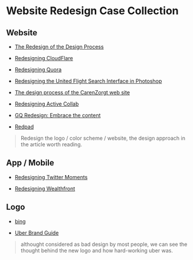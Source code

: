 # Website Redesign Case Collection

## Website

- [The Redesign of the Design Process](https://medium.com/uie-brain-sparks/the-redesign-of-the-design-process-a4363d31fcb2)

- [Redesigning CloudFlare](https://blog.cloudflare.com/redesigning-cloudflare/)

- [Redesigning Quora](https://medium.com/ux-ux-human-interfaces/9902b1b87822)

- [Redesigning the United Flight Search Interface in Photoshop](http://nathanbarry.com/redesigning-united-flight-search-ui-photoshop/)

- [The design process of the CarenZorgt web site](http://veerle.duoh.com/design/article/the_design_process_of_the_carenzorgt_web_site)

- [Redesigning Active Collab](https://blog.activecollab.com/redesigning-active-collab-393608cb019b)

- [GQ Redesign: Embrace the content](https://medium.com/product-design-ux-ui/web-design-101-embrace-the-content-or-how-to-design-better-content-rich-websites-31a9665457fc#.4p9f0hadj)

- [Redpad](https://medium.com/@tylergalpin/a-new-radpad-90ea4a812312)
> Redesign the logo / color scheme / website, the design approach in the article worth reading.


## App / Mobile

- [Redesigning Twitter Moments](https://medium.com/swlh/redesigning-twitter-moments-f71658bbde68)

- [Redesigning Wealthfront](https://medium.com/@Soengle/redesigning-wealthfront-46788da03265)

## Logo

- [bing](http://whatpixel.com/microsoft-bing-new-logo-2016)

- [Uber Brand Guide](https://brand.uber.com/)
> althought considered as bad design by most people, we can see the thought behind the new logo and how hard-working uber was.